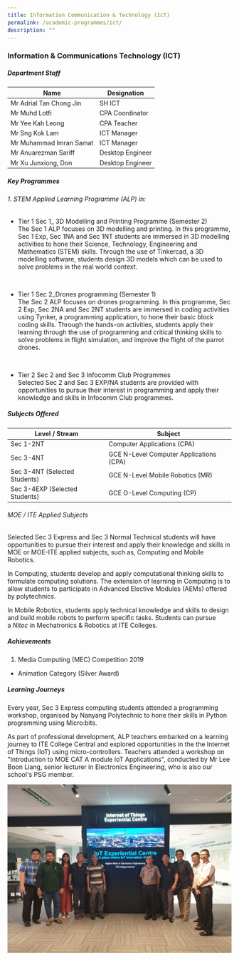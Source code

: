 ```yaml
---
title: Information Communication & Technology (ICT)
permalink: /academic-programmes/ict/
description: ""
---
```

### Information & Communications Technology (ICT)

##### Department Staff

| Name                     | Designation      |
|--------------------------|------------------|
| Mr Adrial Tan Chong Jin  | SH ICT           |
| Mr Muhd Lotfi            | CPA Coordinator  |
| Mr Yee Kah Leong         | CPA Teacher      |
| Mr Sng Kok Lam           | ICT Manager      |
| Mr Muhammad Imran Samat  | ICT Manager      |
| Mr Anuarezman Sariff | Desktop Engineer |
| Mr Xu Junxiong, Don      | Desktop Engineer |

##### Key Programmes
###### 1\. STEM Applied Learning Programme (ALP) in:
*   Tier 1 Sec 1_ 3D Modelling and Printing Programme (Semester 2)<br>
    The Sec 1 ALP focuses on 3D modelling and printing. In this programme, Sec 1 Exp, Sec 1NA and Sec 1NT students are immersed in 3D modelling activities to hone their Science, Technology, Engineering and Mathematics (STEM) skills. Through the use of Tinkercad, a 3D modelling software, students design 3D models which can be used to solve problems in the real world context.
		
<br>

*   Tier 1 Sec 2_Drones programming (Semester 1)<br>
	The Sec 2 ALP focuses on drones programming. In this programme, Sec 2 Exp, Sec 2NA and Sec 2NT students are immersed in coding activities using Tynker, a programming application, to hone their basic block coding skills. Through the hands-on activities, students apply their learning through the use of programming and critical thinking skills to solve problems in flight simulation, and improve the flight of the parrot drones.
	
	<br>
	
*   Tier 2 Sec 2 and Sec 3 Infocomm Club Programmes <br>
	Selected Sec 2 and Sec 3 EXP/NA students are provided with opportunities to pursue their interest in programming and apply their knowledge and skills in Infocomm Club programmes.
	
##### Subjects Offered

| Level / Stream                  | Subject                                  |
|---------------------------------|------------------------------------------|
|  Sec 1-2NT                      | Computer Applications (CPA)              |
|  Sec 3-4NT                      | GCE N-Level Computer Applications (CPA)  |
|  Sec 3-4NT (Selected Students)  | GCE N-Level Mobile Robotics (MR)         |
|  Sec 3-4EXP (Selected Students) | GCE O-Level Computing (CP)               |

###### MOE / ITE Applied Subjects
Selected Sec 3 Express and Sec 3 Normal Technical students will have opportunities to pursue their interest and apply their knowledge and skills in MOE or MOE-ITE applied subjects, such as, Computing and Mobile Robotics.

In Computing, students develop and apply computational thinking skills to formulate computing solutions. The extension of learning in Computing is to allow students to participate in Advanced Elective Modules (AEMs) offered by polytechnics.

In Mobile Robotics, students apply technical knowledge and skills to design and build mobile robots to perform specific tasks. Students can pursue a _Nitec_ in Mechatronics & Robotics at ITE Colleges.


##### Achievements
1. Media Computing (MEC) Competition 2019  
- Animation Category (Silver Award)

##### Learning Journeys
Every year, Sec 3 Express computing students attended a programming workshop, organised by Nanyang Polytechnic to hone their skills in Python programming using Micro:bits.  
  
As part of professional development, ALP teachers embarked on a learning journey to ITE College Central and explored opportunities in the the Internet of Things (IoT) using micro-controllers. Teachers attended a workshop on "Introduction to MOE CAT A module IoT Applications", conducted by Mr Lee Boon Liang, senior lecturer in Electronics Engineering, who is also our school's PSG member.

![](/images/ITE%20College%20Central.jpg)
